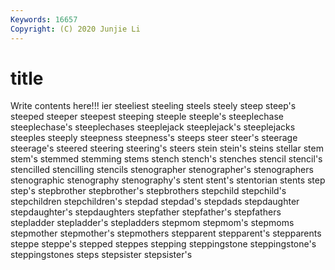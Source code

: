 ```yaml
---
Keywords: 16657
Copyright: (C) 2020 Junjie Li
---
```


# title

Write contents here!!!
ier 
steeliest 
steeling 
steels 
steely
steep 
steep's 
steeped 
steeper 
steepest 
steeping 
steeple 
steeple's 
steeplechase 
steeplechase's
steeplechases 
steeplejack 
steeplejack's 
steeplejacks 
steeples 
steeply 
steepness 
steepness's 
steeps 
steer
steer's 
steerage 
steerage's 
steered 
steering 
steering's 
steers 
stein 
stein's 
steins
stellar 
stem 
stem's 
stemmed 
stemming 
stems 
stench 
stench's 
stenches 
stencil
stencil's 
stencilled 
stencilling 
stencils 
stenographer 
stenographer's 
stenographers 
stenographic 
stenography 
stenography's
stent 
stent's 
stentorian 
stents 
step 
step's 
stepbrother 
stepbrother's 
stepbrothers 
stepchild
stepchild's 
stepchildren 
stepchildren's 
stepdad 
stepdad's 
stepdads 
stepdaughter 
stepdaughter's 
stepdaughters 
stepfather
stepfather's 
stepfathers 
stepladder 
stepladder's 
stepladders 
stepmom 
stepmom's 
stepmoms 
stepmother 
stepmother's
stepmothers 
stepparent 
stepparent's 
stepparents 
steppe 
steppe's 
stepped 
steppes 
stepping 
steppingstone
steppingstone's 
steppingstones 
steps 
stepsister 
stepsister's 
